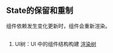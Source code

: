 ## State的保留和重制

组件依赖发生变化更新时，组件会重新渲染。

## #

1. UI树：UI 中的组件结构构建 [渲染树](https://zh-hans.react.dev/learn/understanding-your-ui-as-a-tree#the-render-tree)